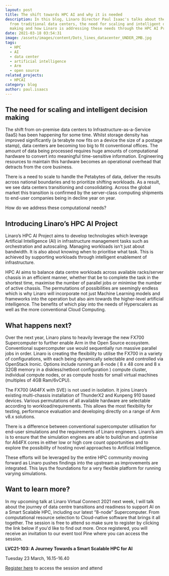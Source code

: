 ```yaml
---
layout: post
title: The shift towards HPC AI and why it is needed
description: In this blog, Linaro Director Paul Isaac's talks about the shift
  from traditional data centers, the need for scaling and intelligent decision
  making and how Linaro is addressing these needs through the HPC AI Project.
date: 2021-03-18 03:54:31
image: /assets/images/content/Dots_lines_datacenter_UNDER_2MB.jpg
tags:
  - HPC
  - AI
  - data center
  - artificial intelligence
  - Arm
  - open source
related_projects:
  - HPCAI
category: blog
author: paul.isaacs
---
```

## The need for scaling and intelligent decision making

The shift from on-premise data centers to Infrastructure-as-a-Service (IaaS) has been happening for some time. Whilst storage density has improved significantly (a terabyte now fits on a device the size of a postage stamp), data centers are becoming too big to fit conventional offices. The amount of data being processed requires huge amounts of computational hardware to convert into meaningful time-sensitive information. Engineering resources to maintain this hardware becomes an operational overhead that detracts from the core business.

There is a need to scale to handle the Petabytes of data, deliver the results across national boundaries and to prioritize shifting workloads. As a result, we see data centers transitioning and consolidating. Across the global market this transition is confirmed by the server-class computing shipments to end-user companies being in decline year on year. 

How do we address these computational needs? 

## Introducing Linaro’s HPC AI Project

Linaro’s HPC AI Project aims to develop technologies which leverage Artificial Intelligence (AI) in infrastructure management tasks such as orchestration and autoscaling. Managing workloads isn’t just about bandwidth. It is also about knowing when to prioritise what task. This is achieved by supporting workloads through intelligent enablement of infrastructure.  

HPC AI aims to balance data centre workloads across available racks/server chassis in an efficient manner, whether that be to complete the task in the shortest time, maximise the number of parallel jobs or minimise the number of active chassis. The permutations of possibilities are seemingly endless which is why Linaro will incorporate not just Machine Learning models and frameworks into the operation but also aim towards the higher-level artificial intelligence. The benefits of which play into the needs of Hyperscalers as well as the more conventional Cloud Computing.

## What happens next?

Over the next year, Linaro plans to heavily leverage the new FX700 Supercomputer to further enable Arm in the Open Source ecosystem. Conventional supercomputer use would sequentially run massive parallel jobs in order. Linaro is creating the flexibility to utilise the FX700 in a variety of configurations, with each being dynamically selectable and controlled via OpenStack Ironic. Options include running an 8-node ( 8 x 48 core and 8 x 32GB memory in a diskless/netboot configuration ) compute cluster, individual compute nodes, or as compute hosts for small virtual machines (multiples of 4GB Ram/6vCPU).

The FX700 (A64FX with SVE) is not used in isolation. It joins Linaro’s existing multi-chassis installation of ThunderX2 and Kunpeng 910 based devices. Various permutations of all available hardware are selectable according to workload/requirements. This allows the most flexibility for testing, performance evaluation and developing directly on a range of Arm v8.x solutions.

There is a difference between conventional supercomputer utilisation for end-user simulations and the requirements of Linaro engineers. Linaro’s aim is to ensure that the simulation engines are able to build/run and optimise for A64FX cores in either low or high core count opportunities and to explore the possibility of hosting novel approaches to Artificial Intelligence.

These efforts will be leveraged by the entire HPC community moving forward as Linaro pushes findings into the upstream as improvements are integrated. This lays the foundations for a very flexible platform for running varying simulations.

## Want to learn more?

In my upcoming talk at Linaro Virtual Connect 2021 next week, I will talk about the journey of data centre transitions and readiness to support AI on a Smart Scalable HPC, including our latest “8-node” Supercomputer. From computational resource selection to Cloud-native software that brings it all together. The session is free to attend so make sure to register by clicking the link below if you'd like to find out more. Once registered, you will receive an invitation to our event tool Pine where you can access the session.

**LVC21-103: A Journey Towards a Smart Scalable HPC for AI** 

Tuesday 23 March, 16.15-16.40

[Register here](https://connect.linaro.org/register/) to access the session and attend